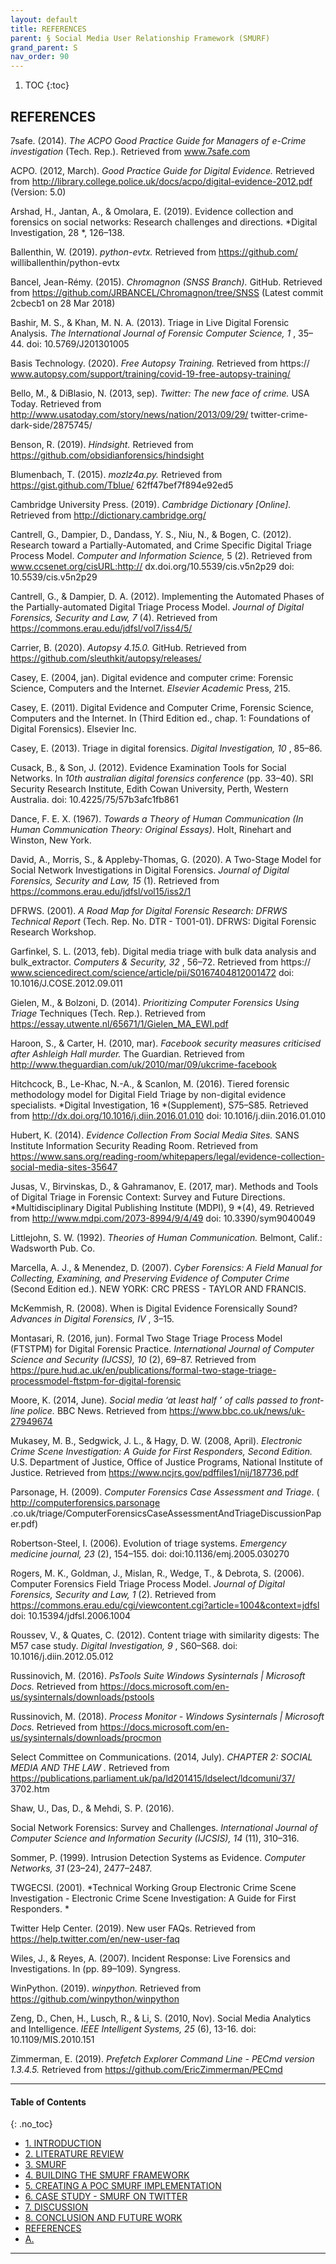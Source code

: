 ```yaml
---
layout: default
title: REFERENCES     
parent: § Social Media User Relationship Framework (SMURF)  
grand_parent: S 
nav_order: 90 
---
```

<style>
.dont-break-out {
  /* These are technically the same, but use both */
  overflow-wrap: break-word;
  word-wrap: break-word;

     -ms-word-break: break-all;
  /* This is the dangerous one in WebKit, as it breaks things wherever */
  word-break: break-all;
  /* Instead use this non-standard one: */
  word-break: break-word;
}

.youtube-container {
    position: relative;
    width: 100%;
    height: 0;
    padding-bottom: 56.25%;
}
.youtube-video {
    position: absolute;
    top: 0;
    left: 0;
    width: 100%;
    height: 100%;
}

</style>

<div class="dont-break-out" markdown="1">

1. TOC
{:toc}

## REFERENCES
7safe. (2014). *The ACPO Good Practice Guide for Managers of e-Crime investigation* (Tech. Rep.). Retrieved from www.7safe.com

ACPO. (2012, March). *Good Practice Guide for Digital Evidence.* Retrieved from http://library.college.police.uk/docs/acpo/digital-evidence-2012.pdf (Version: 5.0) 

Arshad, H., Jantan, A., & Omolara, E. (2019). Evidence collection and forensics on social networks: Research challenges and directions. *Digital Investigation, 28 *, 126–138. 

Ballenthin, W. (2019). *python-evtx.* Retrieved from https://github.com/ williballenthin/python-evtx 

Bancel, Jean-Rémy. (2015). *Chromagnon (SNSS Branch).* GitHub. Retrieved from https://github.com/JRBANCEL/Chromagnon/tree/SNSS (Latest commit 2cbecb1 on 28 Mar 2018) 

Bashir, M. S., & Khan, M. N. A. (2013). Triage in Live Digital Forensic Analysis. *The International Journal of Forensic Computer Science, 1* , 35–44. doi: 10.5769/J201301005 

Basis Technology. (2020). *Free Autopsy Training.* Retrieved from https:// www.autopsy.com/support/training/covid-19-free-autopsy-training/ 

Bello, M., & DiBlasio, N. (2013, sep). *Twitter: The new face of crime.* USA Today. Retrieved from http://www.usatoday.com/story/news/nation/2013/09/29/ twitter-crime-dark-side/2875745/ 

Benson, R. (2019). *Hindsight.* Retrieved from https://github.com/obsidianforensics/hindsight 

Blumenbach, T. (2015). *mozlz4a.py.* Retrieved from https://gist.github.com/Tblue/ 62ff47bef7f894e92ed5 

Cambridge University Press. (2019). *Cambridge Dictionary [Online].* Retrieved from http://dictionary.cambridge.org/ 

Cantrell, G., Dampier, D., Dandass, Y. S., Niu, N., & Bogen, C. (2012). Research toward a Partially-Automated, and Crime Specific Digital Triage Process Model. *Computer and Information Science,* 5 (2). Retrieved from www.ccsenet.org/cisURL:http:// dx.doi.org/10.5539/cis.v5n2p29 doi: 10.5539/cis.v5n2p29 

Cantrell, G., & Dampier, D. A. (2012). Implementing the Automated Phases of the Partially-automated Digital Triage Process Model. *Journal of Digital Forensics, Security and Law, 7* (4). Retrieved from https://commons.erau.edu/jdfsl/vol7/iss4/5/ 

Carrier, B. (2020). *Autopsy 4.15.0.* GitHub. Retrieved from https://github.com/sleuthkit/autopsy/releases/ 

Casey, E. (2004, jan). Digital evidence and computer crime: Forensic Science, Computers and the Internet. *Elsevier Academic* Press, 215. 

Casey, E. (2011). Digital Evidence and Computer Crime, Forensic Science, Computers and the Internet. In (Third Edition ed., chap. 1: Foundations of Digital Forensics). Elsevier Inc. 

Casey, E. (2013). Triage in digital forensics. *Digital Investigation, 10* , 85–86. 

Cusack, B., & Son, J. (2012). Evidence Examination Tools for Social Networks. In *10th australian digital forensics conference* (pp. 33–40). SRI Security Research Institute, Edith Cowan University, Perth, Western Australia. doi: 10.4225/75/57b3afc1fb861

Dance, F. E. X. (1967). *Towards a Theory of Human Communication (In Human Communication Theory: Original Essays)*. Holt, Rinehart and Winston, New York. 

David, A., Morris, S., & Appleby-Thomas, G. (2020). A Two-Stage Model for Social Network Investigations in Digital Forensics. *Journal of Digital Forensics, Security and Law, 15* (1). Retrieved from https://commons.erau.edu/jdfsl/vol15/iss2/1 

DFRWS. (2001). *A Road Map for Digital Forensic Research: DFRWS Technical Report* (Tech. Rep. No. DTR - T001-01). DFRWS: Digital Forensic Research Workshop. 

Garfinkel, S. L. (2013, feb). Digital media triage with bulk data analysis and bulk_extractor. *Computers & Security, 32* , 56–72. Retrieved from https:// www.sciencedirect.com/science/article/pii/S0167404812001472 doi: 10.1016/J.COSE.2012.09.011 

Gielen, M., & Bolzoni, D. (2014). *Prioritizing Computer Forensics Using Triage* Techniques (Tech. Rep.). Retrieved from https://essay.utwente.nl/65671/1/Gielen_MA_EWI.pdf 

Haroon, S., & Carter, H. (2010, mar). *Facebook security measures criticised after Ashleigh Hall murder.* The Guardian. Retrieved from http://www.theguardian.com/uk/2010/mar/09/ukcrime-facebook 

Hitchcock, B., Le-Khac, N.-A., & Scanlon, M. (2016). Tiered forensic methodology model for Digital Field Triage by non-digital evidence specialists. *Digital Investigation, 16 *(Supplement), S75–S85. Retrieved from http://dx.doi.org/10.1016/j.diin.2016.01.010 doi: 10.1016/j.diin.2016.01.010 

Hubert, K. (2014). *Evidence Collection From Social Media Sites.* SANS Institute Information Security Reading Room. Retrieved from https://www.sans.org/reading-room/whitepapers/legal/evidence-collection-social-media-sites-35647 

Jusas, V., Birvinskas, D., & Gahramanov, E. (2017, mar). Methods and Tools of Digital Triage in Forensic Context: Survey and Future Directions. *Multidisciplinary Digital Publishing Institute (MDPI), 9 *(4), 49. Retrieved from http://www.mdpi.com/2073-8994/9/4/49 doi: 10.3390/sym9040049 

Littlejohn, S. W. (1992). *Theories of Human Communication.* Belmont, Calif.: Wadsworth Pub. Co. 

Marcella, A. J., & Menendez, D. (2007). *Cyber Forensics: A Field Manual for Collecting, Examining, and Preserving Evidence of Computer Crime* (Second Edition ed.). NEW YORK: CRC PRESS - TAYLOR AND FRANCIS. 

McKemmish, R. (2008). When is Digital Evidence Forensically Sound? *Advances in Digital Forensics, IV* , 3–15. 

Montasari, R. (2016, jun). Formal Two Stage Triage Process Model (FTSTPM) for Digital Forensic Practice. *International Journal of Computer Science and Security (IJCSS), 10* (2), 69–87. Retrieved from https://pure.hud.ac.uk/en/publications/formal-two-stage-triage-processmodel-ftstpm-for-digital-forensic 

Moore, K. (2014, June). *Social media ‘at least half ’ of calls passed to front-line police.* BBC News. Retrieved from https://www.bbc.co.uk/news/uk-27949674 

Mukasey, M. B., Sedgwick, J. L., & Hagy, D. W. (2008, April). *Electronic Crime Scene Investigation: A Guide for First Responders, Second Edition.* U.S. Department of Justice, Office of Justice Programs, National Institute of Justice. Retrieved from https://www.ncjrs.gov/pdffiles1/nij/187736.pdf 

Parsonage, H. (2009). *Computer Forensics Case Assessment and Triage*. ( http://computerforensics.parsonage .co.uk/triage/ComputerForensicsCaseAssessmentAndTriageDiscussionPaper.pdf) 

Robertson-Steel, I. (2006). Evolution of triage systems. *Emergency medicine journal, 23* (2), 154–155. doi: doi:10.1136/emj.2005.030270 

Rogers, M. K., Goldman, J., Mislan, R., Wedge, T., & Debrota, S. (2006). Computer Forensics Field Triage Process Model. *Journal of Digital Forensics, Security and Law, 1* (2). Retrieved from https://commons.erau.edu/cgi/viewcontent.cgi?article=1004&context=jdfsl doi: 10.15394/jdfsl.2006.1004 

Roussev, V., & Quates, C. (2012). Content triage with similarity digests: The M57 case study. *Digital Investigation, 9* , S60–S68. doi: 10.1016/j.diin.2012.05.012 

Russinovich, M. (2016). *PsTools Suite Windows Sysinternals | Microsoft Docs.* Retrieved from https://docs.microsoft.com/en-us/sysinternals/downloads/pstools 

Russinovich, M. (2018). *Process Monitor - Windows Sysinternals | Microsoft Docs.* Retrieved from https://docs.microsoft.com/en-us/sysinternals/downloads/procmon 

Select Committee on Communications. (2014, July). *CHAPTER 2: SOCIAL MEDIA AND THE LAW .* Retrieved from https://publications.parliament.uk/pa/ld201415/ldselect/ldcomuni/37/ 3702.htm 

Shaw, U., Das, D., & Mehdi, S. P. (2016).

Social Network Forensics: Survey and Challenges. *International Journal of Computer Science and Information Security (IJCSIS), 14* (11), 310–316. 

Sommer, P. (1999). Intrusion Detection Systems as Evidence. *Computer Networks, 31* (23–24), 2477–2487. 

TWGECSI. (2001). *Technical Working Group Electronic Crime Scene Investigation - Electronic Crime Scene Investigation: A Guide for First Responders. *

Twitter Help Center. (2019). New user FAQs. Retrieved from https://help.twitter.com/en/new-user-faq 

Wiles, J., & Reyes, A. (2007). Incident Response: Live Forensics and Investigations. In (pp. 89–109). Syngress. 

WinPython. (2019). *winpython.* Retrieved from https://github.com/winpython/winpython

Zeng, D., Chen, H., Lusch, R., & Li, S. (2010, Nov). Social Media Analytics and Intelligence. *IEEE Intelligent Systems, 25* (6), 13-16. doi: 10.1109/MIS.2010.151

Zimmerman, E. (2019). *Prefetch Explorer Command Line - PECmd version 1.3.4.5.* Retrieved from https://github.com/EricZimmerman/PECmd

***

#### Table of Contents
{: .no_toc}

<ul><li> <a href="/docs/S/social-media-user-relationship-framework-1/">1. INTRODUCTION</a></li><li> <a href="/docs/S/social-media-user-relationship-framework-2/">2. LITERATURE REVIEW</a></li><li> <a href="/docs/S/social-media-user-relationship-framework-3/">3. SMURF</a></li><li> <a href="/docs/S/social-media-user-relationship-framework-4/">4. BUILDING THE SMURF FRAMEWORK</a></li><li> <a href="/docs/S/social-media-user-relationship-framework-5/">5. CREATING A POC SMURF IMPLEMENTATION</a></li><li> <a href="/docs/S/social-media-user-relationship-framework-6/">6. CASE STUDY - SMURF ON TWITTER</a></li><li> <a href="/docs/S/social-media-user-relationship-framework-7/">7. DISCUSSION</a></li><li> <a href="/docs/S/social-media-user-relationship-framework-8/">8. CONCLUSION AND FUTURE WORK</a></li><li> <a href="/docs/S/social-media-user-relationship-framework-9/">REFERENCES</a></li><li> <a href="/docs/S/social-media-user-relationship-framework-10/">A.</a></li></ul>

***

</div>
